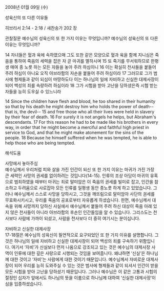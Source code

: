 2008년 01월 09일 (수)

성육신의 또 다른 이유들



히브리서 2:14 - 2:18 / 새찬송가 202 장


관찰질문
예수님의 성육신의 또 한 가지 이유는 무엇입니까?
예수님의 성육신의 또 다른 이유는 무엇입니까? 

14 자녀들은 혈과 육에 속하였으매 그도 또한 같은 모양으로 혈과 육을 함께 지니심은 죽음을 통하여 죽음의 세력을 잡은 자 곧 마귀를 멸하시며 15 또 죽기를 무서워하므로 한평생 매여 종 노릇 하는 모든 자들을 놓아 주려 하심이니 16 이는 확실히 천사들을 붙들어 주려 하심이 아니요 오직 아브라함의 자손을 붙들어 주려 하심이라 17 그러므로 그가 범사에 형제들과 같이 되심이 마땅하도다 이는 하나님의 일에 자비하고 신실한 대제사장이 되어 백성의 죄를 속량하려 하심이라 18 그가 시험을 받아 고난을 당하셨은즉 시험 받는 자들을 능히 도우실 수 있느니라 

14 Since the children have flesh and blood, he too shared in their humanity so that by his death he might destroy him who holds the power of death-- that is, the devil-- 15 and free those who all their lives were held in slavery by their fear of death. 16 For surely it is not angels he helps, but Abraham's descendants. 17 For this reason he had to be made like his brothers in every way, in order that he might become a merciful and faithful high priest in service to God, and that he might make atonement for the sins of the people. 18 Because he himself suffered when he was tempted, he is able to help those who are being tempted.

해석도움





사망에서 놓아주심  
예수님께서 우리처럼 피와 살을 가진 인간이 되신 또 한 가지 이유는 마귀가 가진 가장 큰 세력인 사망의 권세를 없이하려는 것입니다(14-15). 인류의 조상 아담이 마귀의 유혹으로 범죄하였을 때부터 마귀는 죄로 말미암은 이 죽음의 권세를 빌미로 잡고, 인간을 참소하고 두려움으로 사로잡아 모든 인류를 일평생 동안 종노릇 하게 하고 있었습니다. 그러나 예수님께서 스스로 사망을 당하시고, 그것을 깨뜨림으로 말미암아 사단의 권세를 무효화시키시고, 우리를 죽음의 공포로부터 자유롭게 하셨습니다. 한편, 예수님께서 대속을 위해 사망까지 당하신 사실에서 예수님께서 붙들어 주려 하신 대상이 죽음 아래 있지 않은 천사들이 아니라 아브라함의 후손인 인간들임을 알 수 있습니다. 그리스도는 천사보다 사람에 가까이 되셨고, 사람을 천사보다 더 중히 여기시는 분이십니다.    

자비하고 신실한 대제사장  
17-18절은 예수님의 성육신이 필연적으로 요구되었던 또 한 가지 이유를 설명합니다. 그것은 하나님의 일에 자비하고 신실한 대제사장이 되어 백성의 죄를 구속하기 위함입니다. 여기서 ‘자비’가 신실보다 먼저 나옴으로 강조되고 있는 것은 예수님의 대제사장 사역이 인류에 대한 깊은 사랑으로 시행되는 것임을 보여줍니다. 왜냐하면 ‘신실’은 하나님께 대한 것이고 ‘자비’는 사람에게 대한 것이기 때문입니다. 예수님께서 자비로운 대제사장이 되어 우리를 능히 도와주실 수 있는 것은 범사에 형제들과 같이 되셔서 인간이 받을 모든 시험을 받아 고난을 당하셨기 때문입니다. 그러나 예수님은 이 같은 고통과 시험의 절정인 십자가 앞에서도 하나님의 뜻을 이룸으로 하나님께 대하여 ‘신실한 대제사장’이심을 입증하셨습니다.